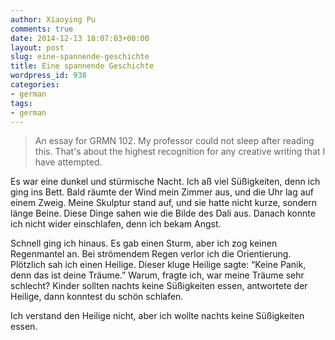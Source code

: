 ```yaml
---
author: Xiaoying Pu
comments: true
date: 2014-12-13 18:07:03+00:00
layout: post
slug: eine-spannende-geschichte
title: Eine spannende Geschichte
wordpress_id: 938
categories:
- german
tags:
- german
---
```


> An essay for GRMN 102. My professor could not sleep after reading this. That's about the highest recognition for any creative writing that I have attempted.

Es war eine dunkel und stürmische Nacht. Ich aß viel Süßigkeiten, denn ich ging ins Bett. Bald räumte der Wind mein Zimmer aus, und die Uhr lag auf einem Zweig. Meine Skulptur stand auf, und sie hatte nicht kurze, sondern länge Beine. Diese Dinge sahen wie die Bilde des Dali aus. Danach konnte ich nicht wider einschlafen, denn ich bekam Angst.

Schnell ging ich hinaus. Es gab einen Sturm, aber ich zog keinen Regenmantel an. Bei strömendem Regen verlor ich die Orientierung. Plötzlich sah ich einen Heilige. Dieser kluge Heilige sagte: “Keine Panik, denn das ist deine Träume.” Warum, fragte ich, war meine Träume sehr schlecht? Kinder sollten nachts keine Süßigkeiten essen, antwortete der Heilige, dann konntest du schön schlafen.

Ich verstand den Heilige nicht, aber ich wollte nachts keine Süßigkeiten essen.
